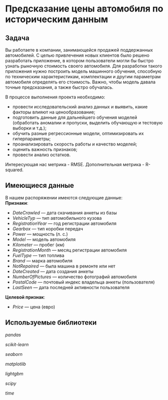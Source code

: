 # Предсказание цены автомобиля по историческим данным

## Задача
Вы работаете в компании, занимающейся продажей поддержанных автомобилей. С целью привлечения новых клиентов было решено разработать приложение, в котором пользователи могли бы быстро узнать рыночную стоимость своего автомобиля. Для разработки такого приложения нужно построить модель машинного обучения, способную по техническим характеристикам, комплектации и другим параметрам автомобиля определять его стоимость. Важно, чтобы модель давала точные предсказания, а также быстро обучалась.

В процессе выполнения проекта необходимо:
- провести исследовательский анализ данных и выявить, какие факторы влияют на ценообразование;
- подготовить данные для дальнейшего обучения моделей (обработать аномалии и пропуски, выделить обучающую и тестовую выборки и т.д.);
- обучить разные регрессионные модели, оптимизировать их гиперпараметры;
- проанализировать скорость работы и качество моделей;
- оценить важность признаков;
- провести анализ остатков. 

Интересующая нас метрика - RMSE. Дополнительная метрика - R-squared.

## Имеющиеся данные
В нашем распоряжении имеются следующие данные:<br>
**Признаки**: 
- *DateCrawled* — дата скачивания анкеты из базы
- *VehicleTyp* — тип автомобильного кузова
- *RegistrationYear* — год регистрации автомобиля
- *Gearbox* — тип коробки передач
- *Power* — мощность (л. с.)
- *Model* — модель автомобиля
- *Kilometer* — пробег (км)
- *RegistrationMonth* — месяц регистрации автомобиля
- *FuelType* — тип топлива
- *Brand* — марка автомобиля
- *NotRepaired* — была машина в ремонте или нет
- *DateCreated* — дата создания анкеты
- *NumberOfPictures* — количество фотографий автомобиля
- *PostalCode* — почтовый индекс владельца анкеты (пользователя)
- *LastSeen* — дата последней активности пользователя

**Целевой признак**:
- *Price* — цена (евро)

## Используемые библиотеки
*pandas*

*scikit-learn*

*seaborn*

*matplotlib*

*lightgbm*

*scipy*

*time*